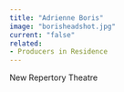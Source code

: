 ```yaml
---
title: "Adrienne Boris"
image: "borisheadshot.jpg"
current: "false"
related:
- Producers in Residence
---
```


New Repertory Theatre

